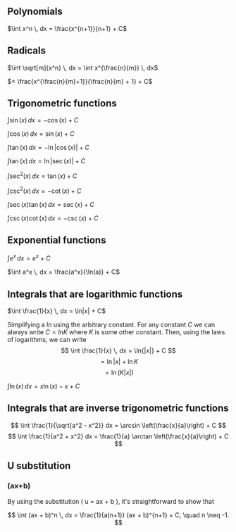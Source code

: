 ## Polynomials
$\int x^n \, dx = \frac{x^{n+1}}{n+1} + C$

## Radicals
$\int \sqrt[m]{x^n} \, dx = \int x^{\frac{n}{m}} \, dx$

$= \frac{x^{\frac{n}{m}+1}}{\frac{n}{m} + 1} + C$

## Trigonometric functions
$\int \sin(x) \, dx = -\cos(x) + C$

$\int \cos(x) \, dx = \sin(x) + C$

$\int \tan(x) \, dx = -\ln|\cos(x)| + C$

$\int \tan(x) \, dx = \ln|\sec(x)| + C$

$\int \sec^2(x) \, dx = \tan(x) + C$

$\int \csc^2(x) \, dx = -\cot(x) + C$

$\int \sec(x) \tan(x) \, dx = \sec(x) + C$

$\int \csc(x) \cot(x) \, dx = -\csc(x) + C$

## Exponential functions
$\int e^x \, dx = e^x + C$

$\int a^x \, dx = \frac{a^x}{\ln(a)} + C$

## Integrals that are logarithmic functions
$\int \frac{1}{x} \, dx = \ln|x| + C$

Simplifying a $ln$ using the arbitrary constant. For any constant $C$ we can always write $C = ln K$ where $K$ is some other constant. Then, using the laws of logarithms, we can write
$$
\int \frac{1}{x} \, dx = \ln{|x|} + C
$$
$$
= \ln{|x|} + \ln{K}
$$
$$
= \ln{(K|x|)}
$$


$\int \ln(x) \, dx = x \ln(x) - x + C$

## Integrals that are inverse trigonometric functions
$$ \int \frac{1}{\sqrt{a^2 - x^2}} dx = \arcsin \left(\frac{x}{a}\right) + C $$
$$ \int \frac{1}{a^2 + x^2} dx = \frac{1}{a} \arctan \left(\frac{x}{a}\right) + C $$
## U substitution  

### (ax+b)
By using the substitution \( u = ax + b \), it's straightforward to show that

$$
\int (ax + b)^n \, dx = \frac{1}{a(n+1)} (ax + b)^{n+1} + C, \quad n \neq -1.
$$


